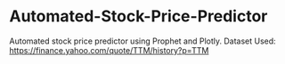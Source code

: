 # Automated-Stock-Price-Predictor
Automated stock price predictor using Prophet and Plotly. 
Dataset Used: https://finance.yahoo.com/quote/TTM/history?p=TTM
